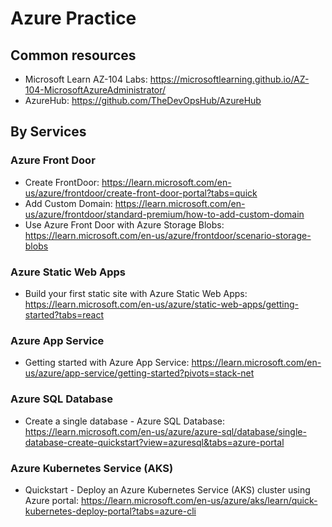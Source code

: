 # Azure Practice

## Common resources

- Microsoft Learn AZ-104 Labs: https://microsoftlearning.github.io/AZ-104-MicrosoftAzureAdministrator/
- AzureHub: https://github.com/TheDevOpsHub/AzureHub

## By Services

### Azure Front Door

- Create FrontDoor: https://learn.microsoft.com/en-us/azure/frontdoor/create-front-door-portal?tabs=quick
- Add Custom Domain: https://learn.microsoft.com/en-us/azure/frontdoor/standard-premium/how-to-add-custom-domain
- Use Azure Front Door with Azure Storage Blobs: https://learn.microsoft.com/en-us/azure/frontdoor/scenario-storage-blobs

### Azure Static Web Apps

- Build your first static site with Azure Static Web Apps: https://learn.microsoft.com/en-us/azure/static-web-apps/getting-started?tabs=react

### Azure App Service

- Getting started with Azure App Service: https://learn.microsoft.com/en-us/azure/app-service/getting-started?pivots=stack-net

### Azure SQL Database

- Create a single database - Azure SQL Database: https://learn.microsoft.com/en-us/azure/azure-sql/database/single-database-create-quickstart?view=azuresql&tabs=azure-portal

### Azure Kubernetes Service (AKS)

- Quickstart - Deploy an Azure Kubernetes Service (AKS) cluster using Azure portal: https://learn.microsoft.com/en-us/azure/aks/learn/quick-kubernetes-deploy-portal?tabs=azure-cli
